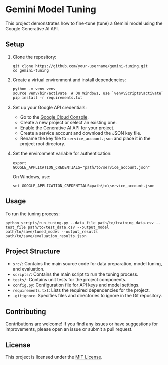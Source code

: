 # Gemini Model Tuning

This project demonstrates how to fine-tune (tune) a Gemini model using the Google Generative AI API.

## Setup

1. Clone the repository:
   ```
   git clone https://github.com/your-username/gemini-tuning.git
   cd gemini-tuning
   ```

2. Create a virtual environment and install dependencies:
   ```
   python -m venv venv
   source venv/bin/activate  # On Windows, use `venv\Scripts\activate`
   pip install -r requirements.txt
   ```

3. Set up your Google API credentials:
   - Go to the [Google Cloud Console](https://console.cloud.google.com/).
   - Create a new project or select an existing one.
   - Enable the Generative AI API for your project.
   - Create a service account and download the JSON key file.
   - Rename the key file to `service_account.json` and place it in the project root directory.

4. Set the environment variable for authentication:
   ```
   export GOOGLE_APPLICATION_CREDENTIALS="path/to/service_account.json"
   ```
   On Windows, use:
   ```
   set GOOGLE_APPLICATION_CREDENTIALS=path\to\service_account.json
   ```

## Usage

To run the tuning process:

```
python scripts/run_tuning.py --data_file path/to/training_data.csv --test_file path/to/test_data.csv --output_model path/to/save/tuned_model --output_results path/to/save/evaluation_results.json
```

## Project Structure

- `src/`: Contains the main source code for data preparation, model tuning, and evaluation.
- `scripts/`: Contains the main script to run the tuning process.
- `tests/`: Contains unit tests for the project components.
- `config.py`: Configuration file for API keys and model settings.
- `requirements.txt`: Lists the required dependencies for the project.
- `.gitignore`: Specifies files and directories to ignore in the Git repository.

## Contributing

Contributions are welcome! If you find any issues or have suggestions for improvements, please open an issue or submit a pull request.

## License

This project is licensed under the [MIT License](LICENSE).